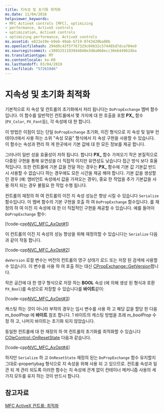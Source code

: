 ```yaml
---
title: 지속성 및 초기화 최적화
ms.date: 11/04/2016
helpviewer_keywords:
- MFC ActiveX controls [MFC], optimizing
- performance, ActiveX controls
- optimization, ActiveX controls
- optimizing performance, ActiveX controls
ms.assetid: e821e19e-b9eb-49ab-b719-0743420ba80b
ms.openlocfilehash: 294d9c43f5f767329c04932c574485d7dca704e9
ms.sourcegitcommit: c3093251193944840e3d0a068ecc30e6449624ba
ms.translationtype: MT
ms.contentlocale: ko-KR
ms.lasthandoff: 03/04/2019
ms.locfileid: "57261946"
---
```

# <a name="optimizing-persistence-and-initialization"></a>지속성 및 초기화 최적화

기본적으로 지 속성 및 컨트롤의 초기화에서 처리 됩니다는 `DoPropExchange` 멤버 함수입니다. 이 함수를 일반적인 컨트롤에서 몇 가지에 대 한 호출을 포함 **PX_** 함수 (`PX_Color`, `PX_Font`등), 각 속성에 대 한 합니다.

이 방법은 이점이 있는 단일 `DoPropExchange` 초기화, 이진 형식으로 지 속성 및 일부 컨테이너에서 사용 하는 소위 "속성 모음" 형식에서 지 속성 구현을 사용할 수 있습니다. 이 함수는 속성과 편리 하 게 한곳에서 기본 값에 대 한 모든 정보를 제공 합니다.

그러나이 일반 성을 효율성이 저하 됩니다. 합니다 **PX_** 함수 가져오기 작은 본질적으로 다중된 구현을 통해 유연성을 더 직접적 이지만 유연성도 낮습니다 접근 방식 보다 효율적입니다. 또한 컨트롤에 기본 값을 전달 하는 경우는 **PX_** 함수에 기본 값 기본값 반드시 사용할 수 없습니다 하는 경우에도 모든 시간을 제공 해야 합니다. 기본 값을 생성할 인 경우 (예: 앰비언트 속성에서 값을 가져오는 경우), 중요 한 작업을 추가 기본값을 사용 하지 되는 경우 불필요 한 작업 수행 됩니다.

컨트롤의 재정의 하 여 컨트롤의 이진 지 속성 성능은 향상 시킬 수 있습니다 `Serialize` 함수입니다. 이 멤버 함수의 기본 구현을 호출 하 여 `DoPropExchange` 함수입니다. 를 재정의 하 여 이진 지 속성에 대 한 더 직접적인 구현을 제공할 수 있습니다. 예를 들어이 `DoPropExchange` 함수:

[!code-cpp[NVC_MFC_AxOpt#1](../mfc/codesnippet/cpp/optimizing-persistence-and-initialization_1.cpp)]

이 컨트롤의 이진 지 속성의 성능 향상을 위해 재정의할 수 있습니다는 `Serialize` 다음과 같이 작동 합니다.

[!code-cpp[NVC_MFC_AxOpt#2](../mfc/codesnippet/cpp/optimizing-persistence-and-initialization_2.cpp)]

`dwVersion` 로컬 변수는 버전의 컨트롤의 영구 상태가 로드 또는 저장 된 검색에 사용할 수 있습니다. 이 변수를 사용 하 여 호출 하는 대신 [CPropExchange::GetVersion](../mfc/reference/cpropexchange-class.md#getversion)합니다.

작은 공간에 대 한 영구 형식으로 저장 하는 **BOOL** 속성 (에 의해 생성 된 형식과 호환 `PX_Bool`)를 속성으로 저장할 수 있습니다를 **바이트**같이:

[!code-cpp[NVC_MFC_AxOpt#3](../mfc/codesnippet/cpp/optimizing-persistence-and-initialization_3.cpp)]

캐스팅 하는 것이 아니라 부하의 경우는 임시 변수를 사용 하 고 해당 값을 할당 한 다음 *m_boolProp* 에 **바이트** 참조 합니다. 1 바이트의 캐스팅 방법을 초래 *m_boolProp* 수정 하 고, 나머지 바이트는 초기화 되지 않았습니다.

동일한 컨트롤에 대 한 재정의 하 여 컨트롤의 초기화를 최적화할 수 있습니다 [COleControl::OnResetState](../mfc/reference/colecontrol-class.md#onresetstate) 다음과 같습니다.

[!code-cpp[NVC_MFC_AxOpt#4](../mfc/codesnippet/cpp/optimizing-persistence-and-initialization_4.cpp)]

하지만 `Serialize` 하 고 `OnResetState` 재정의 된는 `DoPropExchange` 함수 유지할지 그대로-propertybag 형식으로 지 속성을 위해 사용 되 고 있으므로. 컨트롤 속성과 일관 되 게 관리 되도록 이러한 함수는 지 속성에 관계 없이 컨테이너 메커니즘 사용의 세 가지 모두를 유지 하는 것이 반드시 합니다.

## <a name="see-also"></a>참고자료

[MFC ActiveX 컨트롤: 최적화](../mfc/mfc-activex-controls-optimization.md)
